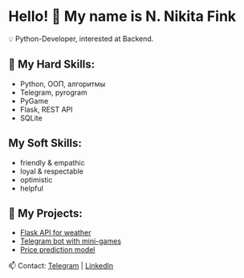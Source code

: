 # Hello! 👋 My name is N. Nikita Fink

💡 Python-Developer, interested at Backend.

## 🔧 My Hard Skills:

- Python, ООП, алгоритмы
- Telegram, pyrogram
- PyGame
- Flask, REST API
- SQLite

## My Soft Skills:

- friendly & empathic
- loyal & respectable
- optimistic
- helpful

## 📌 My Projects:

- [Flask API for weather](https://github.com/user/weather-api)
- [Telegram bot with mini-games](https://github.com/user/telegram-bot)
- [Price prediction model](https://github.com/user/prices)
  
📫 Contact: [Telegram](https://t.me/username) | [LinkedIn](https://linkedin.com/in/username)
